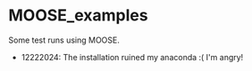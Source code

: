 # MOOSE_examples
Some test runs using MOOSE.

- 12222024: The installation ruined my anaconda :(  I'm angry!
